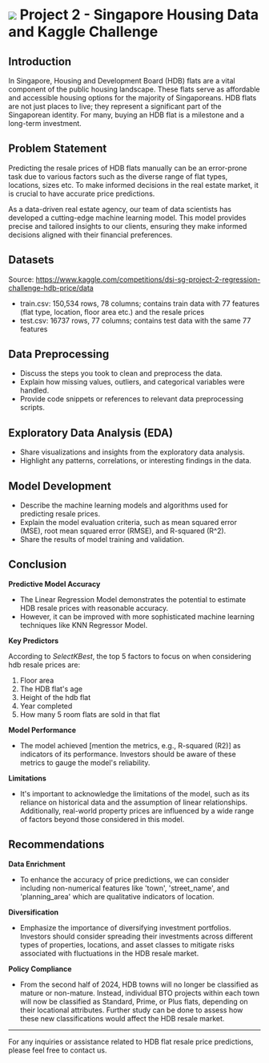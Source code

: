 # ![](https://ga-dash.s3.amazonaws.com/production/assets/logo-9f88ae6c9c3871690e33280fcf557f33.png) Project 2 - Singapore Housing Data and Kaggle Challenge

## Introduction

In Singapore, Housing and Development Board (HDB) flats are a vital component of the public housing landscape. These flats serve as affordable and accessible housing options for the majority of Singaporeans. HDB flats are not just places to live; they represent a significant part of the Singaporean identity. For many, buying an HDB flat is a milestone and a long-term investment.

## Problem Statement

Predicting the resale prices of HDB flats manually can be an error-prone task due to various factors such as the diverse range of flat types, locations, sizes etc. To make informed decisions in the real estate market, it is crucial to have accurate price predictions.

As a data-driven real estate agency, our team of data scientists has developed a cutting-edge machine learning model. This model provides precise and tailored insights to our clients, ensuring they make informed decisions aligned with their financial preferences.

## Datasets

Source: https://www.kaggle.com/competitions/dsi-sg-project-2-regression-challenge-hdb-price/data

* train.csv: 150,534 rows, 78 columns; contains train data with 77 features (flat type, location, floor area etc.) and the resale prices
* test.csv: 16737 rows, 77 columns; contains test data with the same 77 features

## Data Preprocessing

- Discuss the steps you took to clean and preprocess the data.
- Explain how missing values, outliers, and categorical variables were handled.
- Provide code snippets or references to relevant data preprocessing scripts.

## Exploratory Data Analysis (EDA)

- Share visualizations and insights from the exploratory data analysis.
- Highlight any patterns, correlations, or interesting findings in the data.

## Model Development

- Describe the machine learning models and algorithms used for predicting resale prices.
- Explain the model evaluation criteria, such as mean squared error (MSE), root mean squared error (RMSE), and R-squared (R^2).
- Share the results of model training and validation.

## Conclusion

**Predictive Model Accuracy**
- The Linear Regression Model demonstrates the potential to estimate HDB resale prices with reasonable accuracy. 
- However, it can be improved with more sophisticated machine learning techniques like KNN Regressor Model.

**Key Predictors**

According to *SelectKBest*, the top 5 factors to focus on when considering hdb resale prices are:
1. Floor area
2. The HDB flat's age
3. Height of the hdb flat
4. Year completed
5. How many 5 room flats are sold in that flat


**Model Performance**
- The model achieved [mention the metrics, e.g., R-squared (R2)] as indicators of its performance. Investors should be aware of these metrics to gauge the model's reliability.

**Limitations**
- It's important to acknowledge the limitations of the model, such as its reliance on historical data and the assumption of linear relationships. Additionally, real-world property prices are influenced by a wide range of factors beyond those considered in this model.

## Recommendations

**Data Enrichment**
- To enhance the accuracy of price predictions, we can consider including non-numerical features like 'town', 'street_name', and 'planning_area' which are qualitative indicators of location.

**Diversification**
- Emphasize the importance of diversifying investment portfolios. Investors should consider spreading their investments across different types of properties, locations, and asset classes to mitigate risks associated with fluctuations in the HDB resale market.

**Policy Compliance**
- From the second half of 2024, HDB towns will no longer be classified as mature or non-mature. Instead, individual BTO projects within each town will now be classified as Standard, Prime, or Plus flats, depending on their locational attributes. Further study can be done to assess how these new classifications would affect the HDB resale market.

---

For any inquiries or assistance related to HDB flat resale price predictions, please feel free to contact us.
